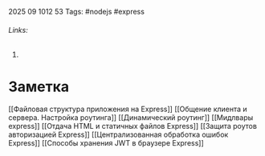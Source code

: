 2025 09 1012 53
Tags: #nodejs #express
###### Links: 
1) 
# Заметка
[[Файловая структура приложения на Express]]
[[Общение клиента и сервера. Настройка роутинга]]
[[Динамический роутинг]]
[[Мидлвары express]]
[[Отдача HTML и статичных файлов Express]]
[[Защита роутов авторизацией Express]]
[[Централизованная обработка ошибок Express]]
[[Способы хранения JWT в браузере Express]]

